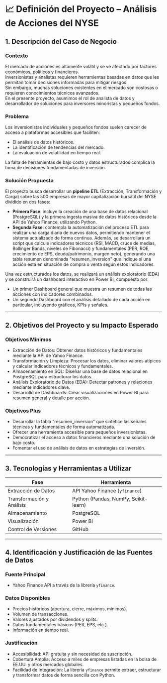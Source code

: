 
# 📈 Definición del Proyecto – Análisis de Acciones del NYSE

## 1. Descripción del Caso de Negocio

### Contexto
El mercado de acciones es altamente volátil y se ve afectado por factores económicos, políticos y financieros.  
Inversionistas y analistas requieren herramientas basadas en datos que les permitan tomar decisiones informadas para mitigar riesgos.  
Sin embargo, muchas soluciones existentes en el mercado son costosas o requieren conocimientos técnicos avanzados.  
En el presente proyecto, asumimos el rol de analista de datos y desarrollador de soluciones para inversores minoristas y pequeños fondos.

### Problema
Los inversionistas individuales y pequeños fondos suelen carecer de acceso a plataformas accesibles que faciliten:
- El análisis de datos históricos.
- La identificación de tendencias del mercado.
- La evaluación de volatilidad en tiempo real.

La falta de herramientas de bajo costo y datos estructurados complica la toma de decisiones fundamentadas de inversión.

### Solución Propuesta
El proyecto busca desarrollar un **pipeline ETL** (Extracción, Transformación y Carga) sobre las 500 empresas de mayor capitalización bursátil del NYSE dividido en dos fases:

- **Primera Fase**: incluye la creación de una base de datos relacional (PostgreSQL) y la primera ingesta masiva de datos históricos desde la API de Yahoo Finance, utilizando Python.
- **Segunda Fase**: contempla la automatización del proceso ETL para realizar una carga diaria de nuevos datos, permitiendo mantener el sistema actualizado de forma continua.
Además, se desarrollará un script que calcule indicadores técnicos (RSI, MACD, cruce de medias, Bollinger Bands, niveles de Fibonacci) y fundamentales (PER, ROE, crecimiento de EPS, deuda/patrimonio, margen neto), generando una tabla resumen denominada "resumen_inversion" que indique si una acción está en situación de compra o venta según estos indicadores.

Una vez estructurados los datos, se realizará un análisis exploratorio (EDA) y se construirá un dashboard interactivo en Power BI, compuesto por:
- Un primer Dashboard general que muestra un resumen de todas las acciones con indicadores combinados.
- Un segundo Dashboard con el análisis detallado de cada acción en particular, incluyendo gráficos, KPIs y señales.

---

## 2. Objetivos del Proyecto y su Impacto Esperado

### Objetivos Mínimos
- Extracción de Datos: Obtener datos históricos y fundamentales mediante la API de Yahoo Finance.
- Transformación y Limpieza: Procesar los datos, eliminar valores atípicos y calcular indicadores técnicos y fundamentales.
- Almacenamiento en SQL: Diseñar una base de datos relacional en PostgreSQL para estructurar los datos.
- Análisis Exploratorio de Datos (EDA): Detectar patrones y relaciones mediante indicadores clave.
- Desarrollo de Dashboards: Crear visualizaciones en Power BI para resumen general y detalle por acción.

### Objetivos Plus
- Desarrollar la tabla "resumen_inversion" que sintetice las señales técnicas y fundamentales de forma automatizada.
- Ofrecer una herramienta accesible para pequeños inversionistas.
- Democratizar el acceso a datos financieros mediante una solución de bajo costo.
- Fomentar el uso de análisis de datos en estrategias de inversión.

---

## 3. Tecnologías y Herramientas a Utilizar

| Fase                   | Herramienta                          |
|-------------------------|--------------------------------------|
| Extracción de Datos     | API Yahoo Finance (`yfinance`)       |
| Transformación y Análisis | Python (Pandas, NumPy, Scikit-learn) |
| Almacenamiento          | PostgreSQL                          |
| Visualización           | Power BI                            |
| Control de Versiones    | GitHub                               |

---

## 4. Identificación y Justificación de las Fuentes de Datos

### Fuente Principal
- Yahoo Finance API a través de la librería `yfinance`.

### Datos Disponibles
- Precios históricos (apertura, cierre, máximos, mínimos).
- Volumen de transacciones.
- Valores ajustados por dividendos y splits.
- Datos fundamentales básicos (PER, EPS, etc.).
- Información en tiempo real.

### Justificación
- Accesibilidad: API gratuita y sin necesidad de suscripción.
- Cobertura Amplia: Acceso a miles de empresas listadas en la bolsa de EE.UU. y otros mercados globales.
- Facilidad de Integración: La librería `yfinance` permite extraer, estructurar y transformar datos de forma sencilla con Python.
